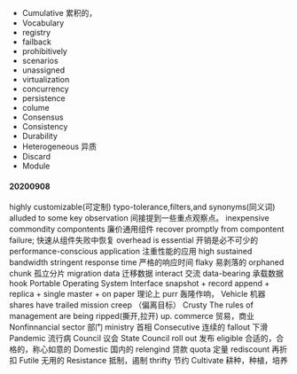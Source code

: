 

* Cumulative 累积的，
* Vocabulary
* registry
* failback
* prohibitively 
* scenarios
* unassigned
* virtualization
* concurrency
* persistence
* colume
* Consensus
* Consistency
* Durability
* Heterogeneous 异质
* Discard
* Module

#### 20200908

highly customizable(可定制)
typo-tolerance,filters,and synonyms(同义词)
alluded to some key observation 间接提到一些重点观察点。
inexpensive commondity compontents 廉价通用组件
recover promptly from compontent failure; 快速从组件失败中恢复
overhead is essential 开销是必不可少的
performance-conscious application 注重性能的应用
high sustained bandwidth 
stringent response time 严格的响应时间
flaky 易剥落的
orphaned chunk 孤立分片
migration data 迁移数据
interact 交流
data-bearing 承载数据
hook
Portable Operating System Interface
snapshot + record append + replica + single master + 
on paper 理论上
purr 轰隆作响，
Vehicle 机器
shares have trailed 
mission creep （偏离目标）
Crusty 
The rules of management are being ripped(撕开,拉开) up.
commerce 贸易，商业
Nonfinnancial 
sector 部门
ministry 首相
Consecutive 连续的
fallout 下滑
Pandemic 流行病
Council 议会 State Council
roll out 发布
eligible 合适的，合格的，称心如意的
Domestic 国内的
relengind 贷款
quota 定量
rediscount 再折扣
Futile 无用的
Resistance 抵制，遏制
thrifty 节约
Cultivate 耕种，种植，培养





